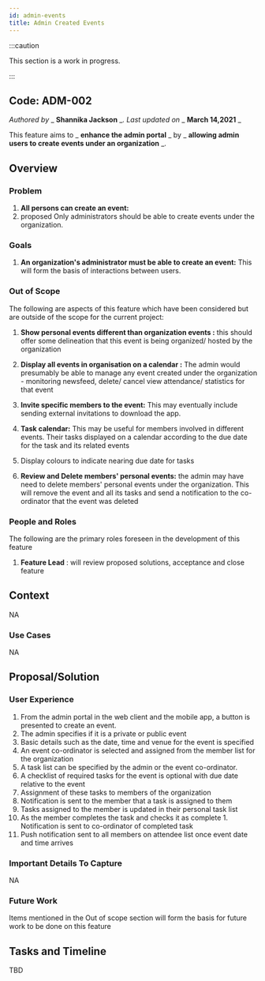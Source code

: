 ```yaml
---
id: admin-events
title: Admin Created Events
---
```


:::caution

This section is a work in progress.

:::

## Code: ADM-002
_Authored by_ _ **Shannika Jackson** __. Last updated on_ _ **March 14,2021** _

This feature aims to _ **enhance the admin portal** _ by _ **allowing admin users to create events under an organization** _.

## Overview

### Problem

1. **All persons can create an event:**
  1. proposed Only administrators should be able to create events under the organization.

### Goals

1. **An organization&#39;s administrator must be able to create an event:** This will form the basis of interactions between users.

### Out of Scope

The following are aspects of this feature which have been considered but are outside of the scope for the current project:

1. **Show personal events different than organization events :** this should offer some delineation that this event is being organized/ hosted by the organization
2. **Display all events in organisation on a calendar :** The admin would presumably be able to manage any event created under the organization - monitoring newsfeed, delete/ cancel view attendance/ statistics for that event
3. **Invite specific members to the event:** This may eventually include sending external invitations to download the app.

1. **Task calendar:** This may be useful for members involved in different events. Their tasks displayed on a calendar according to the due date for the task and its related events
  1. Display colours to indicate nearing due date for tasks
2. **Review and Delete members&#39; personal events:** the admin may have need to delete members&#39; personal events under the organization. This will remove the event and all its tasks and send a notification to the co-ordinator that the event was deleted

### People and Roles

The following are the primary roles foreseen in the development of this feature

1. **Feature Lead** : will review proposed solutions, acceptance and close feature

## Context

NA

### Use Cases

NA

## Proposal/Solution

### User Experience

1. From the admin portal in the web client and the mobile app, a button is presented to create an event.
2. The admin specifies if it is a private or public event
3. Basic details such as the date, time and venue for the event is specified
4. An event co-ordinator is selected and assigned from the member list for the organization
  1. A task list can be specified by the admin or the event co-ordinator.
5. A checklist of required tasks for the event is optional with due date relative to the event
  1. Assignment of these tasks to members of the organization
  2. Notification is sent to the member that a task is assigned to them
  3. Tasks assigned to the member is updated in their personal task list
  4. As the member completes the task and checks it as complete
    1. Notification is sent to co-ordinator of completed task
6. Push notification sent to all members on attendee list once event date and time arrives

### Important Details To Capture

NA

### Future Work

Items mentioned in the Out of scope section will form the basis for future work to be done on this feature

## Tasks and Timeline

TBD